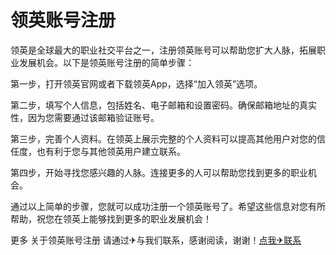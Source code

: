 # 领英账号注册

领英是全球最大的职业社交平台之一，注册领英账号可以帮助您扩大人脉，拓展职业发展机会。以下是领英账号注册的简单步骤：

第一步，打开领英官网或者下载领英App，选择“加入领英”选项。

第二步，填写个人信息，包括姓名、电子邮箱和设置密码。确保邮箱地址的真实性，因为您需要通过该邮箱验证账号。

第三步，完善个人资料。在领英上展示完整的个人资料可以提高其他用户对您的信任度，也有利于您与其他领英用户建立联系。

第四步，开始寻找您感兴趣的人脉。连接更多的人可以帮助您找到更多的职业机会。

通过以上简单的步骤，您就可以成功注册一个领英账号了。希望这些信息对您有所帮助，祝您在领英上能够找到更多的职业发展机会！

更多 关于领英账号注册 请通过✈与我们联系，感谢阅读，谢谢！[点我✈联系](https://b.k02.cc)